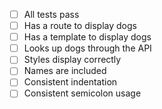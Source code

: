 * [ ] All tests pass
* [ ] Has a route to display dogs
* [ ] Has a template to display dogs
* [ ] Looks up dogs through the API
* [ ] Styles display correctly
* [ ] Names are included
* [ ] Consistent indentation
* [ ] Consistent semicolon usage

